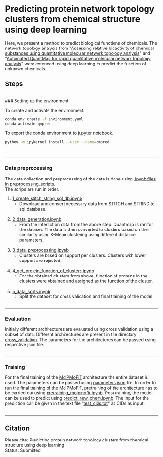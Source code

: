 # Predicting protein network topology clusters from chemical structure using deep learning


Here, we present a method to predict biological functions of chemicals. The network topology analysis from "[Assessing relative bioactivity of chemical substances using quantitative molecular network topology analysis](https://pubmed.ncbi.nlm.nih.gov/22482822/)" and "[Automated QuantMap for rapid quantitative molecular network topology analysis](https://pubmed.ncbi.nlm.nih.gov/23828784/)" were extended using deep learning to predict the function of unknown chemicals. 



## Steps  
<br>
### Setting up the environment

To create and activate the environment. <br>
```bash
conda env create -f environment.yaml
conda activate qmpred
```
To export the conda environment to jupyter notebook. <br>
```bash
python -m ipykernel install --user --name=qmpred
```
<br>

---


### Data preprocessing

The data collection and preprocessing of the data is done using [.ipynb files in preprocessing_scripts](preprocessing_scripts). <br>
The scrips are run in order. <br>
1. [1_create_stitch_string_sql_db.ipynb](preprocessing_scripts/1_create_stitch_string_sql_db.ipynb)  <br>
    * Download and convert necessary data from STITCH and STRING to sql database. <br><br>
2. [2_data_generation.ipynb](preprocessing_scripts/2_data_generation.ipynb)  <br> 
    * From the interaction data from the above step. Quantmap is ran for the dataset. The data is then converted to clusters based on their similarity using K-Mean clustering using different distance parameters.<br><br>
3. [3_data_preprocessing.ipynb](preprocessing_scripts/3_data_preprocessing.ipynb)  <br> 
    * Clusters are based on support per clusters. Clusters with lower support are rejected. <br><br>
4. [4_get_protein_function_of_clusters.ipynb](preprocessing_scripts/4_get_protein_function_of_clusters.ipynb)  <br> 
    * For the obtained clusters from above, function of proteins in the clusters were obtained and assigned as the function of the cluster. <br><br>
6. [5_data_splits.ipynb ](preprocessing_scripts/5_data_splits.ipynb )  <br>
    * Split the dataset for cross validation and final training of the model. <br><br>

---
### Evaluation

Initially different architectures are evaluated using cross validation using a subset of data. Different architectures are present in the directory [cross_validation](cross_validation). The parameters for the architectures can be passed using respective json file. <br><br>

---
### Training

For the final training of the [MolPMoFiT](final_run/molpmofit_run.ipynb) architecture the entire dataset is used. The parameters can be passed using [parameters.json](final_run/parameters.json) file. In order to run the final training of the MolPMoFiT, pretraining of the architecture has to be carried out using 
[pretraining_molpmofit.ipynb](cross_validation/molpmofit/pretraining_molpmofit.ipynb). Post training, the model can be used to predict using [predict_new_chem.ipynb](final_run/predict_new_chem.ipynb). The input for the prediction can be given in the text file "[test_cids.txt](final_run/test_cids.txt)" as CIDs as input. <br><br>


---
## Citation
  
Please cite: Predicting protein network topology clusters from chemical structure using deep learning  
Status: Submitted  

